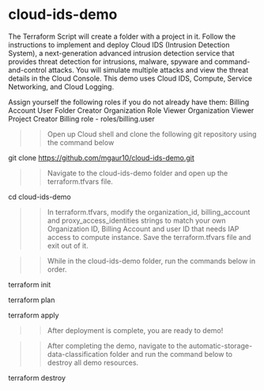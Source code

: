 # cloud-ids-demo

The Terraform Script will create a folder with a project in it. Follow the instructions to implement and deploy Cloud IDS (Intrusion Detection System), a next-generation advanced intrusion detection service that provides threat detection for intrusions, malware, spyware and command-and-control attacks. You will simulate multiple attacks and view the threat details in the Cloud Console. This demo uses Cloud IDS, Compute, Service Networking, and Cloud Logging.


Assign yourself the following roles if you do not already have them:
  Billing Account User
  Folder Creator
  Organization Role Viewer
  Organization Viewer
  Project Creator
  Billing role - roles/billing.user

>> Open up Cloud shell and clone the following git repository using the command below

  git clone https://github.com/mgaur10/cloud-ids-demo.git

>> Navigate to the cloud-ids-demo folder and open up the terraform.tfvars file. 

  cd cloud-ids-demo

>> In terraform.tfvars, modify the organization_id, billing_account and proxy_access_identities strings to match your own Organization ID, Billing Account and user ID that needs IAP access to compute instance. 
Save the terraform.tfvars file and exit out of it.

>> While in the cloud-ids-demo folder, run the commands below in order. 

  terraform init

  terraform plan


  terraform apply

>> After deployment is complete, you are ready to demo!


>> After completing the demo, navigate to the automatic-storage-data-classification folder and run the command below to destroy all demo resources.

  terraform destroy






